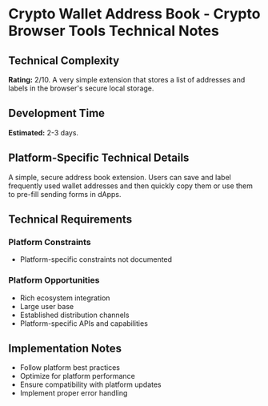 # Crypto Wallet Address Book - Crypto Browser Tools Technical Notes

## Technical Complexity
**Rating:** 2/10. A very simple extension that stores a list of addresses and labels in the browser's secure local storage.

## Development Time
**Estimated:** 2-3 days.

## Platform-Specific Technical Details
A simple, secure address book extension. Users can save and label frequently used wallet addresses and then quickly copy them or use them to pre-fill sending forms in dApps.

## Technical Requirements

### Platform Constraints
- Platform-specific constraints not documented

### Platform Opportunities
- Rich ecosystem integration
- Large user base
- Established distribution channels
- Platform-specific APIs and capabilities

## Implementation Notes
- Follow platform best practices
- Optimize for platform performance
- Ensure compatibility with platform updates
- Implement proper error handling
